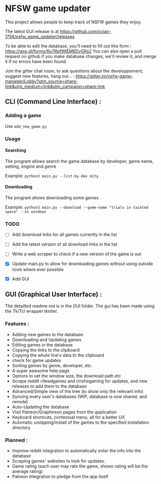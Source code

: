 # NFSW game updater

This project allows people to keep track of NSFW games they enjoy.

The latest GUI release is at https://github.com/cyian-1756/nsfw_game_updater/releases

To be able to edit the database, you'll need to fill out this form : https://goo.gl/forms/6o7RpfWlEM6DyGRs2 You can also open a pull request on github if you make database changes, we'll review it, and merge it if no errors have been found.

Join the gitter chat room, to ask questions about the developpement, suggest new features, hang out... : https://gitter.im/nsfw-game-manager/Lobby?utm_source=share-link&utm_medium=link&utm_campaign=share-link

## CLI (Command Line Interface) :

### Adding a game

Use `add_new_game.py`


### Usage

#### Searching

The program allows search the game database by developer, game name, setting, engine and genre

Example: `python3 main.py --list-by-dev mity`

#### Downloading

The program allows downloading some games

Example: `python3 main.py --download --game-name "trials in tainted space" --os windows`

### TODO

- [ ] Add download links for all games currently in the list

- [ ] Add the latest version of all download links in the list

- [ ] Write a web scraper to check if a new version of the game is out

- [x] Update main.py to allow for downloading games without using outside tools where ever possible

- [x] Add GUI

## GUI (Graphical User Interface) :

The detailled readme.md is in the GUI folder.
The gui has been made using the Tk/Tcl wrapper tkinter.

### Features :

- Adding new games to the database
- Downloading and Updating games
- Editing games in the database
- Copying the links to the clipboard
- Copying the whole line's data to the clipboard
- check for game updates
- Sorting games by genre, developer, etc.
- A super awesome help page
- Options to set the window size, the download path etc
- Scrape reddit r/lewdgames and r/nsfwgaming for updates, and new releases to add them to the database
- Advanced/Simple view of the tree (to show only the relevant info)
- Syncing every user's databases (WIP, database is now shared, and remote)
- Auto-Updating the database
- Visit Patreon/Graphtreon pages from the application
- Keyboard shortcuts, contextual menu, all for a better UX
- Automatic unzipping/install of the games to the specified installation directory

### Planned :

- Improve reddit integration to automatically enter the info into the database
- Scraping games' websites to look for updates.
- Game rating (each user may rate the game, shown rating will be the average rating)
- Patreon integration to pledge from the app itself
